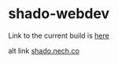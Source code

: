 # shado-webdev

Link to the current build is [here](https://shado-av.github.io/shado-webdev/)

alt link [shado.nech.co](shado.nech.co)
